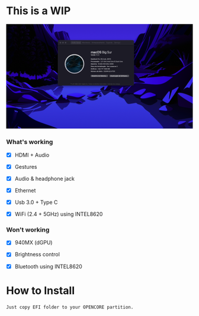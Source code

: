 # This is a WIP

![image](assets/about.png)

### What's working
- [x] HDMI + Audio

- [x] Gestures
- [x] Audio & headphone jack
- [x] Ethernet 
- [x] Usb 3.0 + Type C
- [x] WiFi (2.4 + 5GHz) using INTEL8620


### Won't working
- [x] 940MX (dGPU) 
- [x] Brightness control
- [x] Bluetooth using INTEL8620


# How to Install

```
Just copy EFI folder to your OPENCORE partition.
```
